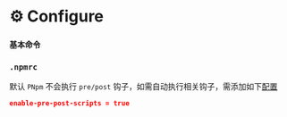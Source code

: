 # ⚙ Configure

### `基本命令`



### `.npmrc`

默认 `PNpm` 不会执行 `pre/post` 钩子，如需自动执行相关钩子，需添加如下[配置](https://pnpm.io/zh/cli/run#enable-pre-post-scripts)

```json
enable-pre-post-scripts = true
```
